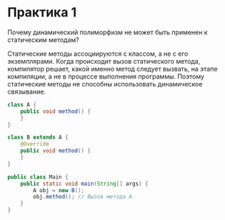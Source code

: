 #  Практика 1

Почему динамический полиморфизм не может быть применен к статическим методам?

Статические методы ассоциируются с классом, а не с его экземплярами. Когда происходит вызов статического метода, компилятор решает, какой именно метод следует вызвать, на этапе компиляции, а не в процессе выполнения программы. Поэтому статические методы не способны использовать динамическое связывание.

```java
class A {
    public void method() {
    }
}

class B extends A {
    @Override
    public void method() {
    }
}

public class Main {
    public static void main(String[] args) {
        A obj = new B();
        obj.method(); // Вызов метода A
    }
}
```